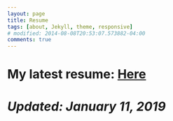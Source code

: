 ```yaml
---
layout: page
title: Resume
tags: [about, Jekyll, theme, responsive]
# modified: 2014-08-08T20:53:07.573882-04:00
comments: true
---
```


# My latest resume: [Here](/reports/Satwik-Resume.pdf)  
# *Updated: January 11, 2019*
